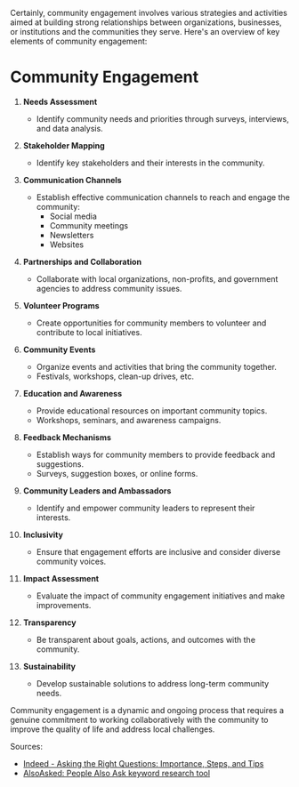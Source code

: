 Certainly, community engagement involves various strategies and activities aimed at building strong relationships between organizations, businesses, or institutions and the communities they serve. Here's an overview of key elements of community engagement:

# Community Engagement

1. **Needs Assessment**
   - Identify community needs and priorities through surveys, interviews, and data analysis.

2. **Stakeholder Mapping**
   - Identify key stakeholders and their interests in the community.

3. **Communication Channels**
   - Establish effective communication channels to reach and engage the community:
     - Social media
     - Community meetings
     - Newsletters
     - Websites

4. **Partnerships and Collaboration**
   - Collaborate with local organizations, non-profits, and government agencies to address community issues.

5. **Volunteer Programs**
   - Create opportunities for community members to volunteer and contribute to local initiatives.

6. **Community Events**
   - Organize events and activities that bring the community together.
   - Festivals, workshops, clean-up drives, etc.

7. **Education and Awareness**
   - Provide educational resources on important community topics.
   - Workshops, seminars, and awareness campaigns.

8. **Feedback Mechanisms**
   - Establish ways for community members to provide feedback and suggestions.
   - Surveys, suggestion boxes, or online forms.

9. **Community Leaders and Ambassadors**
   - Identify and empower community leaders to represent their interests.

10. **Inclusivity**
    - Ensure that engagement efforts are inclusive and consider diverse community voices.

11. **Impact Assessment**
    - Evaluate the impact of community engagement initiatives and make improvements.

12. **Transparency**
    - Be transparent about goals, actions, and outcomes with the community.

13. **Sustainability**
    - Develop sustainable solutions to address long-term community needs.

Community engagement is a dynamic and ongoing process that requires a genuine commitment to working collaboratively with the community to improve the quality of life and address local challenges.

Sources:
- [Indeed - Asking the Right Questions: Importance, Steps, and Tips](https://www.indeed.com/career-advice/career-development/asking-the-right-questions)
- [AlsoAsked: People Also Ask keyword research tool](https://alsoasked.com/)